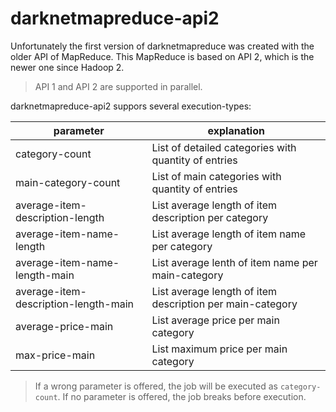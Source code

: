 # darknetmapreduce-api2

Unfortunately the first version of darknetmapreduce was created with the older API of MapReduce. This MapReduce is based on API 2, which is the newer one since Hadoop 2.

> API 1 and API 2 are supported in parallel.

darknetmapreduce-api2 suppors several execution-types:

| parameter | explanation |
| --- | --- |
| category-count | List of detailed categories with quantity of entries|
| main-category-count | List of main categories with quantity of entries |
| average-item-description-length | List average length of item description per category |
| average-item-name-length | List average length of item name per category |
| average-item-name-length-main | List average lenth of item name per main-category |
| average-item-description-length-main | List average length of item description per main-category |
| average-price-main | List average price per main category |
| max-price-main | List maximum price per main category |

> If a wrong parameter is offered, the job will be executed as `category-count`. If no parameter is offered, the job breaks before execution.